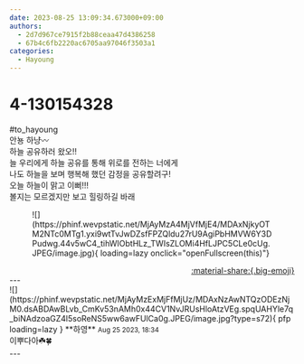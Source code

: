 ```yaml
---
date: 2023-08-25 13:09:34.673000+09:00
authors:
  - 2d7d967ce7915f2b88ceaa47d4386258
  - 67b4c6fb2220ac6705aa97046f3503a1
categories:
  - Hayoung
---
```


# 4-130154328

<div class="post-container" markdown="1">
<div class="content-container md-sidebar__scrollwrap" markdown="1">

\#to_hayoung <br>안뇽 하냥〰️<br>하늘 공유하러 왔오!!<br>늘 우리에게 하늘 공유를 통해 위로를 전하는 너에게<br>나도 하늘을 보며 행복해 했던 감정을 공유할려구!<br>오늘 하늘이 맑고 이뻐!!!<br>볼지는 모르겠지만 보고 힐링하길 바래
<figure markdown="1">
![](https://phinf.wevpstatic.net/MjAyMzA4MjVfMjE4/MDAxNjkyOTM2NTc0MTg1.yxi9wtTvJwDZsfFPZQldu27rU9AgiPbHMVW6Y3DPudwg.44v5wC4_tihWIObtHLz_TWIsZLOMi4HfLJPC5CLe0cUg.JPEG/image.jpg){ loading=lazy onclick="openFullscreen(this)"}
</figure>


</div>
</div>

<div style="text-align: right;" markdown="1">
<a href="https://weverse.io/fromis9/fanpost/4-130154328" style="text-align: right;">:material-share:{.big-emoji}</a>
</div>
---

<div class="comments-container md-sidebar__scrollwrap" markdown="1">
<div class="comment" markdown="1">
<div class='id-container' markdown="1">
![](https://phinf.wevpstatic.net/MjAyMzExMjFfMjUz/MDAxNzAwNTQzODEzNjM0.dsABDAwBLvb_CmKv53nAMh0x44CV1NvJRUsHloAtzVEg.spqUAHYle7q_biNAdzoaGZ4l5soReNS5ww6awFUlCa0g.JPEG/image.jpg?type=s72){ pfp loading=lazy }
**<span class="artist">하영</span>** <small>Aug 25 2023, 18:34</small><br>
</div>
<div class='comment-body' markdown="1">
이뿌다아☘️🍀
</div>
</div>
</div>
---
